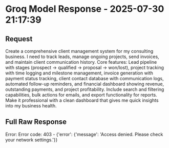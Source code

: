# Groq Model Response - 2025-07-30 21:17:39

## Request
Create a comprehensive client management system for my consulting business. I need to track leads, manage ongoing projects, send invoices, and maintain client communication history. Core features: Lead pipeline with stages (prospect → qualified → proposal → won/lost), project tracking with time logging and milestone management, invoice generation with payment status tracking, client contact database with communication logs, automated follow-up reminders, and financial dashboard showing revenue, outstanding payments, and project profitability. Include search and filtering capabilities, bulk actions for emails, and export functionality for reports. Make it professional with a clean dashboard that gives me quick insights into my business health.

## Full Raw Response

Error: Error code: 403 - {'error': {'message': 'Access denied. Please check your network settings.'}}